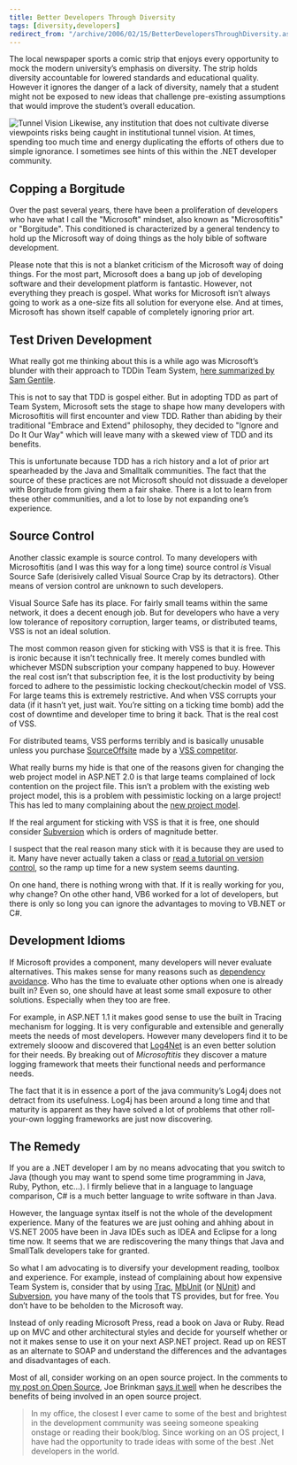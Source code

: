 ```yaml
---
title: Better Developers Through Diversity
tags: [diversity,developers]
redirect_from: "/archive/2006/02/15/BetterDevelopersThroughDiversity.aspx/"
---
```


The local newspaper sports a comic strip that enjoys every opportunity
to mock the modern university’s emphasis on diversity. The strip holds
diversity accountable for lowered standards and educational quality.
However it ignores the danger of a lack of diversity, namely that a
student might not be exposed to new ideas that challenge pre-existing
assumptions that would improve the student’s overall education.

![Tunnel Vision](https://haacked.com/assets/images/TunnelVision.jpg) Likewise,
any institution that does not cultivate diverse viewpoints risks being
caught in institutional tunnel vision. At times, spending too much time
and energy duplicating the efforts of others due to simple ignorance. I
sometimes see hints of this within the .NET developer community.

## Copping a Borgitude

Over the past several years, there have been a proliferation of
developers who have what I call the "Microsoft" mindset, also known as
"Microsoftitis" or "Borgitude". This conditioned is characterized by a
general tendency to hold up the Microsoft way of doing things as the
holy bible of software development.

Please note that this is not a blanket criticism of the Microsoft way of
doing things. For the most part, Microsoft does a bang up job of
developing software and their development platform is fantastic.
However, not everything they preach is gospel. What works for Microsoft
isn’t always going to work as a one-size fits all solution for everyone
else. And at times, Microsoft has shown itself capable of completely
ignoring prior art.

## Test Driven Development

What really got me thinking about this is a while ago was Microsoft’s
blunder with their approach to TDDin Team System, [here summarized by
Sam Gentile](http://samgentile.com/blog/archive/2005/11/18/32103.aspx).

This is not to say that TDD is gospel either. But in adopting TDD as
part of Team System, Microsoft sets the stage to shape how many
developers with Microsoftitis will first encounter and view TDD. Rather
than abiding by their traditional "Embrace and Extend" philosophy, they
decided to "Ignore and Do It Our Way" which will leave many with a
skewed view of TDD and its benefits.

This is unfortunate because TDD has a rich history and a lot of prior
art spearheaded by the Java and Smalltalk communities. The fact that the
source of these practices are not Microsoft should not dissuade a
developer with Borgitude from giving them a fair shake. There is a lot
to learn from these other communities, and a lot to lose by not
expanding one’s experience.

## Source Control

Another classic example is source control. To many developers with
Microsoftitis (and I was this way for a long time) source control *is*
Visual Source Safe (derisively called Visual Source Crap by its
detractors). Other means of version control are unknown to such
developers.

Visual Source Safe has its place. For fairly small teams within the same
network, it does a decent enough job. But for developers who have a very
low tolerance of repository corruption, larger teams, or distributed
teams, VSS is not an ideal solution.

The most common reason given for sticking with VSS is that it is free.
This is ironic because it isn’t technically free. It merely comes
bundled with whichever MSDN subscription your company happened to buy.
However the real cost isn’t that subscription fee, it is the lost
productivity by being forced to adhere to the pessimistic locking
checkout/checkin model of VSS. For large teams this is extremely
restrictive. And when VSS corrupts your data (if it hasn’t yet, just
wait. You’re sitting on a ticking time bomb) add the cost of downtime
and developer time to bring it back. That is the real cost of VSS.

For distributed teams, VSS performs terribly and is basically unusable
unless you purchase
[SourceOffsite](http://www.sourcegear.com/sos/index.html "SourceOffSite Product")
made by a [VSS competitor](http://www.sourcegear.com/ "SourceGear").

What really burns my hide is that one of the reasons given for changing
the web project model in ASP.NET 2.0 is that large teams complained of
lock contention on the project file. This isn’t a problem with the
existing web project model, this is a problem with pessimistic locking
on a large project! This has led to many complaining about the [new
project
model](http://geekswithblogs.net/sbellware/archive/2005/08/07/49518.aspx "ASP.NET 2.0 Web Projects Complaint").

If the real argument for sticking with VSS is that it is free, one
should consider [Subversion](http://subversion.tigris.org/ "subversion")
which is orders of magnitude better.

I suspect that the real reason many stick with it is because they are
used to it. Many have never actually taken a class or [read a tutorial
on version
control](http://software.ericsink.com/scm/source_control.html "Source Control HowTo"),
so the ramp up time for a new system seems daunting.

On one hand, there is nothing wrong with that. If it is really working
for you, why change? On othe other hand, VB6 worked for a lot of
developers, but there is only so long you can ignore the advantages to
moving to VB.NET or C#.

## Development Idioms

If Microsoft provides a component, many developers will never evaluate
alternatives. This makes sense for many reasons such as [dependency
avoidance](http://www.codinghorror.com/blog/archives/000497.html "Dependency Avoidance").
Who has the time to evaluate other options when one is already built in?
Even so, one should have at least some small exposure to other
solutions. Especially when they too are free.

For example, in ASP.NET 1.1 it makes good sense to use the built in
Tracing mechanism for logging. It is very configurable and extensible
and generally meets the needs of most developers. However many
developers find it to be extremely slooow and discovered that
[Log4Net](http://logging.apache.org/log4net/) is an even better solution
for their needs. By breaking out of *Microsoftitis* they discover a
mature logging framework that meets their functional needs and
performance needs.

The fact that it is in essence a port of the java community’s Log4j does
not detract from its usefulness. Log4j has been around a long time and
that maturity is apparent as they have solved a lot of problems that
other roll-your-own logging frameworks are just now discovering.

## The Remedy

If you are a .NET developer I am by no means advocating that you switch
to Java (though you may want to spend some time programming in Java,
Ruby, Python, etc...). I firmly believe that in a language to language
comparison, C# is a much better language to write software in than
Java.

However, the language syntax itself is not the whole of the development
experience. Many of the features we are just oohing and ahhing about in
VS.NET 2005 have been in Java IDEs such as IDEA and Eclipse for a long
time now. It seems that we are rediscovering the many things that Java
and SmallTalk developers take for granted.

So what I am advocating is to diversify your development reading,
toolbox and experience. For example, instead of complaining about how
expensive Team System is, consider that by using
[Trac](http://www.edgewall.com/trac/ "Trac Project Management System"),
[MbUnit](http://mbunit.tigris.org/ "MBUnit Unit Test Framework") (or
[NUnit](http://nunit.org/ "NUnit Unit Test Framework")) and
[Subversion](http://subversion.tigris.org/ "Subversion Source Control System"),
you have many of the tools that TS provides, but for free. You don’t
have to be beholden to the Microsoft way.

Instead of only reading Microsoft Press, read a book on Java or Ruby.
Read up on MVC and other architectural styles and decide for yourself
whether or not it makes sense to use it on your next ASP.NET project.
Read up on REST as an alternate to SOAP and understand the differences
and the advantages and disadvantages of each.

Most of all, consider working on an open source project. In the comments
to [my post on Open
Source](https://haacked.com/archive/2006/01/16/MisperceptionsofOpenSource.aspx#comments),
Joe Brinkman [says it
well](https://haacked.com/archive/2006/01/16/MisperceptionsofOpenSource.aspx#comments)
when he describes the benefits of being involved in an open source
project.

> In my office, the closest I ever came to some of the best and
> brightest in the development community was seeing someone speaking
> onstage or reading their book/blog. Since working on an OS project, I
> have had the opportunity to trade ideas with some of the best .Net
> developers in the world.

